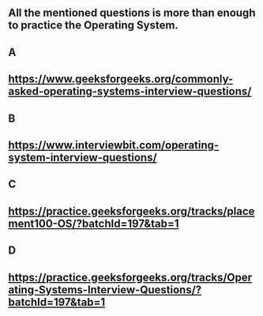 ## All the mentioned questions is more than enough to practice the Operating System.


## A

## https://www.geeksforgeeks.org/commonly-asked-operating-systems-interview-questions/

## B

## https://www.interviewbit.com/operating-system-interview-questions/

## C

## https://practice.geeksforgeeks.org/tracks/placement100-OS/?batchId=197&tab=1

## D

## https://practice.geeksforgeeks.org/tracks/Operating-Systems-Interview-Questions/?batchId=197&tab=1



